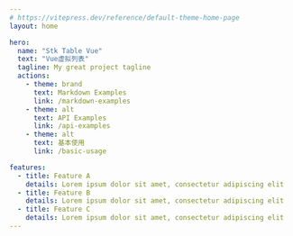 ```yaml
---
# https://vitepress.dev/reference/default-theme-home-page
layout: home

hero:
  name: "Stk Table Vue"
  text: "Vue虚拟列表"
  tagline: My great project tagline
  actions:
    - theme: brand
      text: Markdown Examples
      link: /markdown-examples
    - theme: alt
      text: API Examples
      link: /api-examples
    - theme: alt
      text: 基本使用
      link: /basic-usage

features:
  - title: Feature A
    details: Lorem ipsum dolor sit amet, consectetur adipiscing elit
  - title: Feature B
    details: Lorem ipsum dolor sit amet, consectetur adipiscing elit
  - title: Feature C
    details: Lorem ipsum dolor sit amet, consectetur adipiscing elit
---
```


